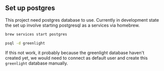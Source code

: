 ## Set up postgres

This project need postgres database to use. Currently in development state the set up involve starting postgresql as a services via homebrew.

```bash
brew services start postgres
```

```bash
psql -d greenlight
```

If this not work, it probably because the greenlight database haven't created yet, we would need to connect as default user and create this `greenlight` database manually.
